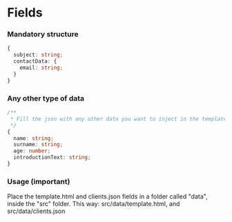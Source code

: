 # Fields

### Mandatory structure

```ts
{
  subject: string;
  contactData: {
    email: string;
  }
}
```

### Any other type of data

```ts
/**
 * Fill the json with any other data you want to inject in the template
 */
{
  name: string;
  surname: string;
  age: number;
  introductionText: string;
}
```

### Usage (important)

Place the template.html and clients.json fields in a folder called "data", inside the "src" folder. This way: src/data/template.html, and src/data/clients.json
